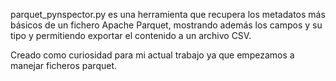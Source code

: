parquet_pynspector.py es una herramienta que recupera los metadatos más básicos de un fichero Apache Parquet, 
mostrando además los campos y su tipo y permitiendo exportar el contenido a un archivo CSV.

Creado como curiosidad para mi actual trabajo ya que empezamos a manejar ficheros parquet.
